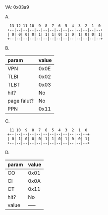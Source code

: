 VA: 0x03a9

A.

```
  13 12 11 10  9  8  7  6  5  4  3  2  1  0
 +--|--|--|--|--|--|--|--|--|--|--|--|--|--+
 | 0| 0| 0| 0| 1| 1| 1| 0| 1| 0| 1| 0| 0| 1|
 +--|--|--|--|--|--|--|--|--|--|--|--|--|--+
```

B.

| param       | value |
| :---------- | :---- |
| VPN         | 0x0E  |
| TLBI        | 0x02  |
| TLBT        | 0x03  |
| hit?        | No    |
| page falut? | No    |
| PPN         | 0x11  |

C.

```
  11 10  9  8  7  6  5  4  3  2  1  0
 +--|--|--|--|--|--|--|--|--|--|--|--+
 | 0| 1| 0| 0| 0| 1| 1| 0| 1| 0| 0| 1|
 +--|--|--|--|--|--|--|--|--|--|--|--+
```

D.

| param | value |
| :---- | :---- |
| CO    | 0x01  |
| CI    | 0x0A  |
| CT    | 0x11  |
| hit?  | No    |
| value | —–    |